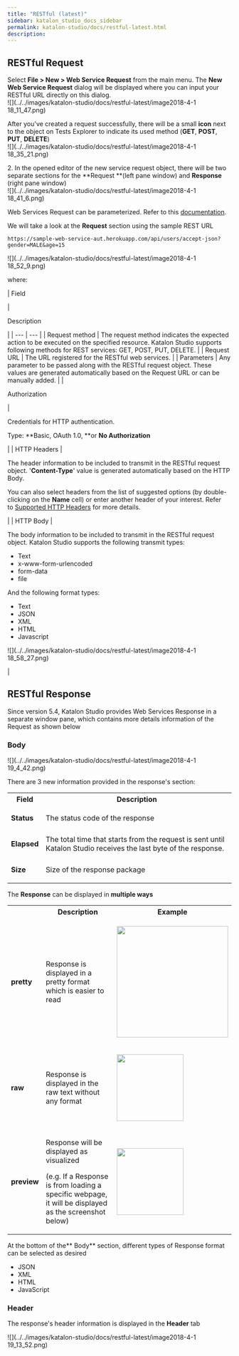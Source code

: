 ```yaml
---
title: "RESTful (latest)" 
sidebar: katalon_studio_docs_sidebar
permalink: katalon-studio/docs/restful-latest.html 
description: 
---
```

RESTful Request
---------------

Select **File > New > Web Service Request** from the main menu. The **New Web Service Request** dialog will be displayed where you can input your RESTful URL directly on this dialog.  
![](../../images/katalon-studio/docs/restful-latest/image2018-4-1 18_11_47.png)  
  
After you've created a request successfully, there will be a small **icon** next to the object on Tests Explorer to indicate its used method (**GET**, **POST**, **PUT**, **DELETE**)  
![](../../images/katalon-studio/docs/restful-latest/image2018-4-1 18_35_21.png)  
  
  

2\. In the opened editor of the new service request object, there will be two separate sections for the **Request **(left pane window) and **Response** (right pane window)  
![](../../images/katalon-studio/docs/restful-latest/image2018-4-1 18_41_6.png)

Web Services Request can be parameterized. Refer to this [documentation](https://docs.katalon.com/x/egLR).

We will take a look at the **Request** section using the sample REST URL

```
https://sample-web-service-aut.herokuapp.com/api/users/accept-json?gender=MALE&age=15
```

  
![](../../images/katalon-studio/docs/restful-latest/image2018-4-1 18_52_9.png)

where:

| 
Field

 | 

Description

 |
| --- | --- |
| Request method | The request method indicates the expected action to be executed on the specified resource. Katalon Studio supports following methods for REST services: GET, POST, PUT, DELETE. |
| Request URL | The URL registered for the RESTful web services. |
| Parameters | Any parameter to be passed along with the RESTful request object. These values are generated automatically based on the Request URL or can be manually added. |
| 

Authorization



 | 

Credentials for HTTP authentication. 

Type: **Basic, OAuth 1.0, **or **No Authorization**



 |
| HTTP Headers | 

The header information to be included to transmit in the RESTful request object. '**Content-Type**' value is generated automatically based on the HTTP Body.

You can also select headers from the list of suggested options (by double-clicking on the **Name** cell) or enter another header of your interest. Refer to [Supported HTTP Headers](https://developer.mozilla.org/en-US/docs/Web/HTTP/Headers) for more details.



 |
| HTTP Body | 

The body information to be included to transmit in the RESTful request object. Katalon Studio supports the following transmit types:

*   Text
*   x-www-form-urlencoded
*   form-data
*   file

And the following format types:

*   Text
*   JSON
*   XML
*   HTML
*   Javascript

![](../../images/katalon-studio/docs/restful-latest/image2018-4-1 18_58_27.png)



 |

RESTful Response
----------------

Since version 5.4, Katalon Studio provides Web Services Response in a separate window pane, which contains more details information of the Request as shown below

### Body

![](../../images/katalon-studio/docs/restful-latest/image2018-4-1 19_4_42.png)

There are 3 new information provided in the response's section:

<table class="" style="table-layout: fixed;"><colgroup class="" style=""><col style="" class=""><col style="" class=""></colgroup><tbody class="" style=""><tr class="" style=""><th class="" style="">Field</th><th class="" style="">Description</th></tr><tr class="" style=""><td class="" style=""><p class="" style=""><strong class="" style="">Status</strong></p></td><td class="" style="">The status code of the response</td></tr><tr class="" style=""><td class="" style=""><p class="" style=""><strong class="" style="">Elapsed</strong></p></td><td class="" style="">The total time that starts from the request is sent until Katalon Studio receives the last byte of the response.</td></tr><tr class="" style=""><td class="" style=""><p class="" style=""><strong class="" style="">Size</strong></p></td><td class="" style="">Size of the response package</td></tr></tbody></table>

The **Response** can be displayed in **multiple ways**

<table class="" style="table-layout: fixed;"><colgroup class="" style=""><col style="" class=""><col style="" class=""><col style="" class=""></colgroup><tbody class="" style=""><tr class="" style=""><th class="" style="">&nbsp;</th><th class="" style="">Description</th><th class="" colspan="1" style="">Example</th></tr><tr class="" style=""><td class="" style=""><strong class="" style="">pretty</strong></td><td class="" style="">Response is displayed in a pretty format which is easier to read</td><td class="" colspan="1" style=""><div class="" style=""><p class="" style=""><span class="" style=""><img class="" height="250" src="../../images/katalon-studio/docs/restful-latest/Screen Shot 2018-04-10 at 17.23.21.png" data-image-src="/download/attachments/13697545/Screen%20Shot%202018-04-10%20at%2017.23.21.png?version=1&amp;modificationDate=1534404392000&amp;api=v2" data-unresolved-comment-count="0" data-linked-resource-id="13701029" data-linked-resource-version="1" data-linked-resource-type="attachment" data-linked-resource-default-alias="Screen Shot 2018-04-10 at 17.23.21.png" data-base-url="https://docs.katalon.com" data-linked-resource-content-type="image/png" data-linked-resource-container-id="13697545" data-linked-resource-container-version="5" style=""></span></p></div></td></tr><tr class="" style=""><td class="" style=""><strong class="" style="">raw</strong></td><td class="" style="">Response is displayed in the raw text without any format</td><td class="" colspan="1" style=""><div class="" style=""><p class="" style=""><span class="" style=""><img class="" height="150" src="../../images/katalon-studio/docs/restful-latest/Screen Shot 2018-04-10 at 17.23.30.png" data-image-src="/download/attachments/13697545/Screen%20Shot%202018-04-10%20at%2017.23.30.png?version=1&amp;modificationDate=1534404392000&amp;api=v2" data-unresolved-comment-count="0" data-linked-resource-id="13701030" data-linked-resource-version="1" data-linked-resource-type="attachment" data-linked-resource-default-alias="Screen Shot 2018-04-10 at 17.23.30.png" data-base-url="https://docs.katalon.com" data-linked-resource-content-type="image/png" data-linked-resource-container-id="13697545" data-linked-resource-container-version="5" style=""></span></p></div></td></tr><tr class="" style=""><td class="" style=""><strong class="" style="">preview</strong></td><td class="" style=""><p class="" style="">Response will be displayed as visualized</p><p class="" style="">(e.g. If a Response is from loading a specific webpage, it will be displayed as the screenshot below)</p></td><td class="" colspan="1" style=""><div class="" style=""><p class="" style=""><span class="" style=""><img class="" height="150" src="../../images/katalon-studio/docs/restful-latest/image2018-4-1 19_10_26.png" data-image-src="/download/attachments/13697545/image2018-4-1%2019%3A10%3A26.png?version=1&amp;modificationDate=1534404392000&amp;api=v2" data-unresolved-comment-count="0" data-linked-resource-id="13701031" data-linked-resource-version="1" data-linked-resource-type="attachment" data-linked-resource-default-alias="image2018-4-1 19:10:26.png" data-base-url="https://docs.katalon.com" data-linked-resource-content-type="image/png" data-linked-resource-container-id="13697545" data-linked-resource-container-version="5" style=""></span></p></div></td></tr></tbody></table>

  
  

At the bottom of the** Body** section, different types of Response format can be selected as desired

*   JSON
*   XML
*   HTML
*   JavaScript

### Header

The response's header information is displayed in the **Header** tab

![](../../images/katalon-studio/docs/restful-latest/image2018-4-1 19_13_52.png)